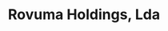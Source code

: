 ---
title: 'Rovuma Holdings, Lda'
image: >-
  https://res.cloudinary.com/izitech/image/upload/c_scale,q_auto,w_1080/v1556052691/websites/RovumaHoldings.webp
category: web
link: https://rovumaholdings.com/
---